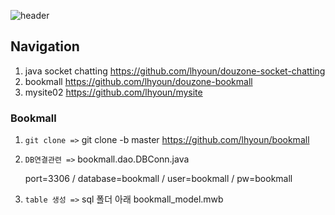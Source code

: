 ![header](https://capsule-render.vercel.app/api?type=waving&color=auto&height=300&section=header&text=이하윤%20평가과제2&fontSize=80&animation=fadeIn&fontAlignY=38&desc=Bookmall&descAlignY=51&descAlign=62)

## Navigation
1. java socket chatting 
    https://github.com/lhyoun/douzone-socket-chatting
2. bookmall 
    https://github.com/lhyoun/douzone-bookmall
3. mysite02
    https://github.com/lhyoun/mysite

### Bookmall

1. `git clone =>` git clone -b master https://github.com/lhyoun/bookmall

2. `DB연결관련 =>` bookmall.dao.DBConn.java

    port=3306 / database=bookmall / user=bookmall / pw=bookmall

3. `table 생성 =>` sql 폴더 아래 bookmall_model.mwb
